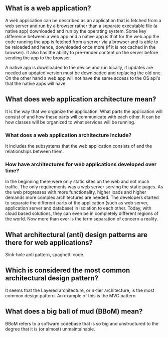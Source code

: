 ## What is a web application?

A web application can be described as an application that is fetched from a web server and run by a browser rather than a separate executable file (a native app) downloaded and run by the operating system. 
Some key difference between a web app and a native app is that for the web app the code running the app is fetched from a server via a browser and is able to be reloaded and hence, downloaded once more (if it is not cached in the browser). It also has the ability to pre-render content on the server before sending the app to the browser. 

A native app is downloaded to the device and run locally, if updates are needed an updated version must be downloaded and replacing the old one.
On the other hand a web app will not have the same access to the OS api's that the native apps will have. 

## What does web application architecture mean?

It is the way that we organize the application. What parts the application will consist of and how these parts will communicate with each other. It can be how classes will be organized to what services will be running. 

### What does a web application architecture include?
It includes the subsystems that the web application consists of and the relationships between them.

### How have architectures for web applications developed over time?
In the beginning there were only static sites on the web and not much traffic. The only requirements was a web server serving the static pages.
As the web progresses with more functionality, higher loads and higher demands more complex architectures are needed. The developers started to separate the different parts of the application (such as web server, application server and database) in isolation to each other. Today, with cloud based solutions, they can even be in completely different regions of the world. Now more than ever is the term separation of concern  a reality. 

## What architectural (anti) design patterns are there for web applications?
Sink-hole anti pattern, spaghetti code. 

## Which is considered the most common architectural design pattern?
It seems that the Layered architecture, or n-tier architecture, is the most common design pattern. An example of this is the MVC pattern. 

## What does a big ball of mud (BBoM) mean?
BBoM refers to a software codebase that is so big and unstructured to the degree that it is (or almost) unmaintainable.

